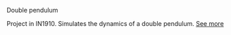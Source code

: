 Double pendulum

Project in IN1910.
Simulates the dynamics of a double pendulum.
<a href="https://en.wikipedia.org/wiki/Double_pendulum">See more<a>
